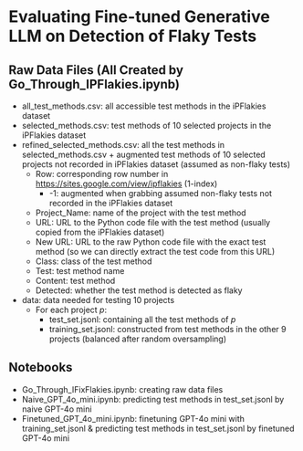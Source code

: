# Evaluating Fine-tuned Generative LLM on Detection of Flaky Tests

## Raw Data Files (All Created by Go_Through_IPFlakies.ipynb)
- all_test_methods.csv: all accessible test methods in the iPFlakies dataset
- selected_methods.csv: test methods of 10 selected projects in the iPFlakies dataset
- refined_selected_methods.csv: all the test methods in selected_methods.csv + augmented test methods of 10 selected projects not recorded in iPFlakies dataset (assumed as non-flaky tests)
  - Row: corresponding row number in https://sites.google.com/view/ipflakies (1-index)
    - -1: augmented when grabbing assumed non-flaky tests not recorded in the iPFlakies dataset
  - Project_Name: name of the project with the test method
  - URL: URL to the Python code file with the test method (usually copied from the iPFlakies dataset)
  - New URL: URL to the raw Python code file with the exact test method (so we can directly extract the test code from this URL)
  - Class: class of the test method
  - Test: test method name
  - Content: test method
  - Detected: whether the test method is detected as flaky
- data: data needed for testing 10 projects
  - For each project _p_:
    - test_set.jsonl: containing all the test methods of _p_
    - training_set.jsonl: constructed from test methods in the other 9 projects (balanced after random oversampling)

## Notebooks
- Go_Through_IFixFlakies.ipynb: creating raw data files
- Naive_GPT_4o_mini.ipynb: predicting test methods in test_set.jsonl by naive GPT-4o mini
- Finetuned_GPT_4o_mini.ipynb: finetuning GPT-4o mini with training_set.jsonl & predicting test methods in test_set.jsonl by finetuned GPT-4o mini
